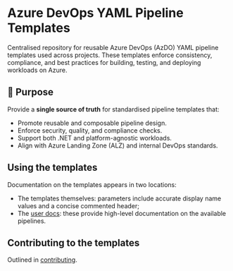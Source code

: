 ﻿# Azure DevOps YAML Pipeline Templates

Centralised repository for reusable Azure DevOps (AzDO) YAML pipeline templates used across projects. These templates enforce consistency, compliance, and best practices for building, testing, and deploying workloads on Azure.

## 🎯 Purpose

Provide a **single source of truth** for standardised pipeline templates that:

- Promote reusable and composable pipeline design.
- Enforce security, quality, and compliance checks.
- Support both .NET and platform-agnostic workloads.
- Align with Azure Landing Zone (ALZ) and internal DevOps standards.

## Using the templates

Documentation on the templates appears in two locations:

- The templates themselves: parameters include accurate display name values and a concise commented header;
- The [user docs](docs/user-docs/README.md): these provide high-level documentation on the available pipelines.

## Contributing to the templates

Outlined in [contributing](./CONTRIBUTING.md).
